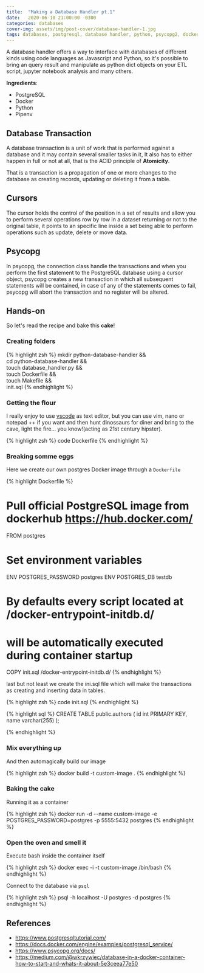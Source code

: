 ```yaml
---
title:  "Making a Database Handler pt.1"
date:   2020-06-10 21:00:00 -0300
categories: databases
cover-img: assets/img/post-cover/database-handler-1.jpg
tags: databases, postgresql, database handler, python, psycopg2, docker
---
```


A database handler offers a way to interface with databases of different kinds using code languages as Javascript and Python, so it's possible to bring an query result and manipulate as python dict objects on your ETL script, jupyter notebook analysis and many others.

**Ingredients**:
- PostgreSQL
- Docker
- Python
- Pipenv

## Database Transaction

A database transaction is a unit of work that is performed against a database and it may contain several smaller tasks in it, It also has to either happen in full or not at all, that is the ACID principle of **Atomicity**.

That is a transaction is a propagation of one or more changes to the database as creating records, updating or deleting it from a table.

## Cursors

The cursor holds the control of the position in a set of results and allow you to perform several operations row by row in a dataset returning or not to the original table, it points to an specific line inside a set being able to perform operations such as update, delete or move data.

## Psycopg

In psycopg, the connection class handle the transactions and when you perform the first statement to the PostgreSQL database using a cursor object, psycopg creates a new transaction in which all subsequent statements will be contained, in case of any of the statements comes to fail, psycopg will abort the transaction and no register will be altered.

## Hands-on

So let's read the recipe and bake this **cake**!

### Creating folders

{% highlight zsh %}
mkdir python-database-handler &&\
cd python-database-handler &&\
touch database_handler.py &&\
touch Dockerfile &&\
touch Makefile && \
init.sql
{% endhighlight %}

### Getting the flour

I really enjoy to use [vscode](https://code.visualstudio.com/) as text editor, but you can use vim, nano or notepad ++ if you want and then hunt dinossaurs for diner and bring to the cave, light the fire... you know!(acting as 21st century hipster).

{% highlight zsh %}
code Dockerfile
{% endhighlight %}

### Breaking somme eggs

Here we create our own postgres Docker image through a `Dockerfile`

{% highlight Dockerfile %}
# Pull official PostgreSQL image from dockerhub https://hub.docker.com/
FROM postgres
# Set environment variables
ENV POSTGRES_PASSWORD postgres
ENV POSTGRES_DB testdb
# By defaults every script located at /docker-entrypoint-initdb.d/
# will be automatically executed during container startup
COPY init.sql /docker-entrypoint-initdb.d/
{% endhighlight %}

last but not least we create the ini.sql file which will make the transactions as creating and inserting data in tables.

{% highlight zsh %}
code init.sql
{% endhighlight %}

{% highlight sql %}
CREATE TABLE public.authors (
    id int PRIMARY KEY,
    name varchar(255)
);

{% endhighlight %}

### Mix everything up

And then automagically build our image

{% highlight zsh %}
docker build -t custom-image .
{% endhighlight %}

### Baking the cake

Running it as a container

{% highlight zsh %}
docker run -d --name custom-image -e POSTGRES_PASSWORD=postgres -p 5555:5432 postgres
{% endhighlight %}

### Open the oven and smell it

Execute bash inside the container itself

{% highlight zsh %}
docker exec -i -t custom-image /bin/bash
{% endhighlight %}

Connect to the database via `psql`

{% highlight zsh %}
psql -h localhost -U postgres -d postgres
{% endhighlight %}

## References
- https://www.postgresqltutorial.com/
- https://docs.docker.com/engine/examples/postgresql_service/
- https://www.psycopg.org/docs/
- https://medium.com/@wkrzywiec/database-in-a-docker-container-how-to-start-and-whats-it-about-5e3ceea77e50